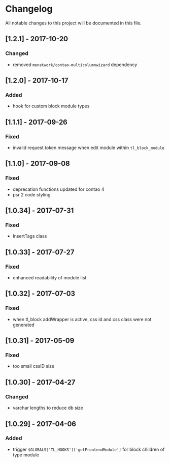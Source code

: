 # Changelog
All notable changes to this project will be documented in this file.

## [1.2.1] - 2017-10-20

### Changed
- removed `menatwork/contao-multicolumnwizard` dependency

## [1.2.0] - 2017-10-17

### Added
- hook for custom block module types

## [1.1.1] - 2017-09-26

### Fixed
- invalid request token message when edit module within `tl_block_module`

## [1.1.0] - 2017-09-08

### Fixed
- deprecation functions updated for contao 4
- psr 2 code styling

## [1.0.34] - 2017-07-31

### Fixed
- InsertTags class

## [1.0.33] - 2017-07-27

### Fixed
- enhanced readability of module list

## [1.0.32] - 2017-07-03

### Fixed
- when tl_block addWrapper is active, css id and css class were not generated

## [1.0.31] - 2017-05-09

### Fixed
- too small cssID size

## [1.0.30] - 2017-04-27

### Changed
- varchar lengths to reduce db size

## [1.0.29] - 2017-04-06

### Added
- trigger `$GLOBALS['TL_HOOKS']['getFrontendModule']` for block children of type module 
